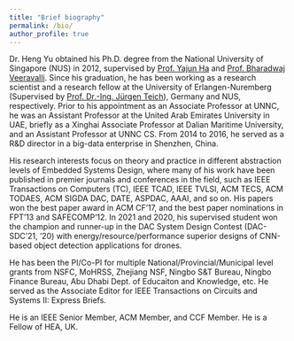 ```yaml
---
title: "Brief biography"
permalink: /bio/
author_profile: true
---
```



Dr. Heng Yu obtained his Ph.D. degree from the National University of Singapore (NUS) in 2012, supervised by [Prof. Yajun Ha](https://faculty.sist.shanghaitech.edu.cn/faculty/hayj/) and [Prof. Bharadwaj Veeravalli](https://www.ece.nus.edu.sg/stfpage/elebv/). Since his graduation, he has been working as a research scientist and a research fellow at the University of Erlangen-Nuremberg (Supervised by [Prof. Dr.-Ing. J&uuml;rgen Teich](https://www.cs12.tf.fau.de/person/juergen-teich/)), Germany and NUS, respectively. Prior to his appointment as an Associate Professor at UNNC, he was an Assistant Professor at the United Arab Emirates University in UAE, briefly as a Xinghai Associate Professor at Dalian Maritime University, and an Assistant Professor at UNNC CS. From 2014 to 2016, he served as a R&D director in a big-data enterprise in Shenzhen, China.

His research interests focus on theory and practice in different abstraction levels of Embedded Systems Design, where many of his work have been published in premier journals and conferences in the field, such as IEEE Transactions on Computers (TC), IEEE TCAD, IEEE TVLSI, ACM TECS, ACM TODAES, ACM SIGDA DAC, DATE, ASPDAC, AAAI, and so on. His papers won the best paper award in ACM CF’17, and the best paper nominations in FPT’13 and SAFECOMP’12. In 2021 and 2020, his supervised student won the champion and runner-up in the DAC System Design Contest (DAC-SDC’21, ’20) with energy/resource/performance superior designs of CNN-based object detection applications for drones.

He has been the PI/Co-PI for multiple National/Provincial/Municipal level grants from NSFC, MoHRSS, Zhejiang NSF, Ningbo S&T Bureau, Ningbo Finance Bureau, Abu Dhabi Dept. of Educaiton and Knowledge, etc. He served as the Associate Editor for IEEE Transactions on Circuits and Systems II: Express Briefs.

He is an IEEE Senior Member, ACM Member, and CCF Member. He is a Fellow of HEA, UK. 
